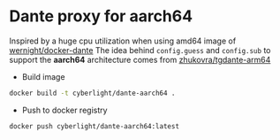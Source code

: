 # Dante proxy for aarch64
Inspired by a huge cpu utilization when using amd64 image of [wernight/docker-dante](https://github.com/wernight/docker-dante)
The idea behind `config.guess` and `config.sub` to support the **aarch64** architecture comes from [zhukovra/tgdante-arm64](https://github.com/zhukovra/tgdante-arm64)

* Build image
```bash
docker build -t cyberlight/dante-aarch64 .
```

* Push to docker registry
```
docker push cyberlight/dante-aarch64:latest
```
